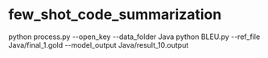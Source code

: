 # few_shot_code_summarization

python process.py --open_key <your OpenAI key> --data_folder Java
python BLEU.py --ref_file Java/final_1.gold --model_output Java/result_10.output
